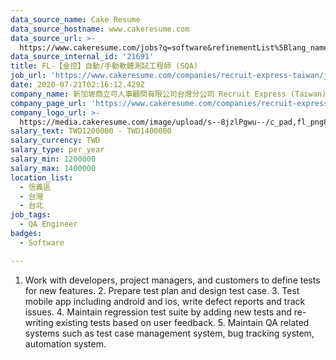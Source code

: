 ```yaml
---
data_source_name: Cake Resume
data_source_hostname: www.cakeresume.com
data_source_url: >-
  https://www.cakeresume.com/jobs?q=software&refinementList%5Blang_name%5D%5B0%5D=English&refinementList%5Bsalary_type%5D=per_year&range%5Bsalary_range%5D%5Bmin%5D=1000000&page=2
data_source_internal_id: '21691'
title: FL-【金控】自動/手動軟體測試工程師 (SQA)
job_url: 'https://www.cakeresume.com/companies/recruit-express-taiwan/jobs/99176f'
date: 2020-07-21T02:16:12.429Z
company_name: 新加坡商立可人事顧問有限公司台灣分公司 Recruit Express (Taiwan)
company_page_url: 'https://www.cakeresume.com/companies/recruit-express-taiwan'
company_logo_url: >-
  https://media.cakeresume.com/image/upload/s--8jzlPgwu--/c_pad,fl_png8,h_200,w_200/v1566176619/pxugexvfcc68sz5kf2sn.png
salary_text: TWD1200000 - TWD1400000
salary_currency: TWD
salary_type: per_year
salary_min: 1200000
salary_max: 1400000
location_list:
  - 信義區
  - 台灣
  - 台北
job_tags:
  - QA Engineer
badges:
  - Software

---
```


1. Work with developers, project managers, and customers to define tests for new features. 2. Prepare test plan and design test case. 3. Test mobile app including android and ios, write defect reports and track issues. 4. Maintain regression test suite by adding new tests and re-writing existing tests based on user feedback. 5. Maintain QA related systems such as test case management system, bug tracking system, automation system.
